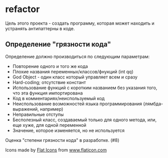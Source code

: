 # refactor

Цель этого проекта - создать программу, которая может находить и устранять антипаттерны в коде.

## Определение "грязности кода"

Определение должно производиться по следующим параметрам:
* Повторение одного и того же кода
* Плохие названия переменных/классов/фнукций (int qq)
* God Object - один класс который управляет всем и сразу
* Hard-coding; отсутствие констант
* Использование функций с коротким названием без указания того, что эта функция импортирована
* Код в комментариях/неиспользуемый код
* Неиспользование возможностей языка программирования (лямбда-выражений, например)
* Неправильные отступы
* Бесполезный класс, создаваемый только для одного метода, или, еще хуже, для одной переменной
* Значение, которое изменяется, но не используется

Оценка "степени грязности кода" в разработке. (#8)

Icons made by <a href="https://www.flaticon.com/authors/flat-icons" title="Flat Icons">Flat Icons</a> from <a href="https://www.flaticon.com/" title="Flaticon"> www.flaticon.com </a>